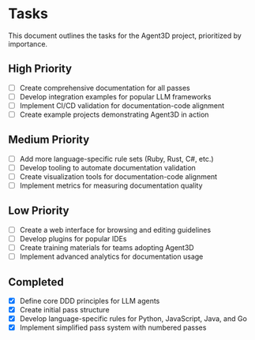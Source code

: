 # Tasks

This document outlines the tasks for the Agent3D project, prioritized by importance.

## High Priority

- [ ] Create comprehensive documentation for all passes
- [ ] Develop integration examples for popular LLM frameworks
- [ ] Implement CI/CD validation for documentation-code alignment
- [ ] Create example projects demonstrating Agent3D in action

## Medium Priority

- [ ] Add more language-specific rule sets (Ruby, Rust, C#, etc.)
- [ ] Develop tooling to automate documentation validation
- [ ] Create visualization tools for documentation-code alignment
- [ ] Implement metrics for measuring documentation quality

## Low Priority

- [ ] Create a web interface for browsing and editing guidelines
- [ ] Develop plugins for popular IDEs
- [ ] Create training materials for teams adopting Agent3D
- [ ] Implement advanced analytics for documentation usage

## Completed

- [x] Define core DDD principles for LLM agents
- [x] Create initial pass structure
- [x] Develop language-specific rules for Python, JavaScript, Java, and Go
- [x] Implement simplified pass system with numbered passes

